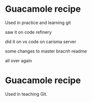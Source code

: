 # Guacamole recipe

Used in practice and learning git

saw it on code refinery

did it on vs code on carisma server

some changes to master bracnh readme

all over again 
# Guacamole recipe

Used in teaching Git.
